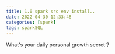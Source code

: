 ```yaml
---
title: 1.0 spark src env install..
date: 2022-04-30 12:33:48
categories: [spark]
tags: sparkSQL
---
```


What's your daily personal growth secret？

<!-- more -->

